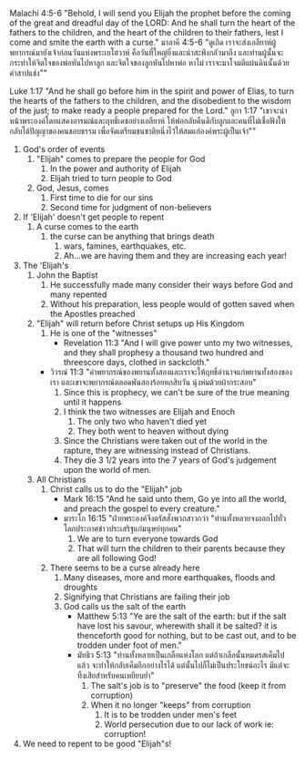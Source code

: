 Malachi 4:5-6 "Behold, I will send you Elijah the prophet before the coming of the great and dreadful day of the LORD: And he shall turn the heart of the fathers to the children, and the heart of the children to their fathers, lest I come and smite the earth with a curse."
มาลาคี 4:5-6 "ดูเถิด เราจะส่งเอลียาห์ผู้พยากรณ์มายังเจ้าก่อนวันแห่งพระเยโฮวาห์ คือวันที่ใหญ่ยิ่งและน่าสะพึงกลัวมาถึง และท่านผู้นั้นจะกระทำให้จิตใจของพ่อหันไปหาลูก และจิตใจของลูกหันไปหาพ่อ หาไม่ เราจะมาโจมตีแผ่นดินนั้นด้วยคำสาปแช่ง""

Luke 1:17 "And he shall go before him in the spirit and power of Elias, to turn the hearts of the fathers to the children, and the disobedient to the wisdom of the just; to make ready a people prepared for the Lord."
ลูกา 1:17 "เขาจะนำหน้าพระองค์โดยแสดงอารมณ์และฤทธิ์เดชอย่างเอลียาห์ ให้พ่อกลับคืนดีกับลูกและคนที่ไม่เชื่อฟังให้กลับได้ปัญญาของคนชอบธรรม เพื่อจัดเตรียมชนชาติหนึ่งไว้ให้สมแก่องค์พระผู้เป็นเจ้า""

1. God's order of events
	1. "Elijah" comes to prepare the people for God
		1. In the power and authority of Elijah
		2. Elijah tried to turn people to God
	2. God, Jesus, comes
		1. First time to die for our sins
		2. Second time for judgment of non-believers
2. If 'Elijah' doesn't get people to repent
	1. A curse comes to the earth
		1. the curse can be anything that brings death
			1. wars, famines, earthquakes, etc.
			2. Ah...we are having them and they are increasing each year!
3. The 'Elijah's
	1. John the Baptist
		1. He successfully made many consider their ways before God and many repented
		2. Without his preparation, less people would of gotten saved when the Apostles preached
	2. "Elijah" will return before Christ setups up His Kingdom
    	1. He is one of the "witnesses"
    	   - Revelation 11:3 "And I will give power unto my two witnesses, and they shall prophesy a thousand two hundred and threescore days, clothed in sackcloth."
        - วิวรณ์ 11:3 "คำพยากรณ์ของพยานทั้งสองและเราจะให้ฤทธิ์อำนาจแก่พยานทั้งสองของเรา และเขาจะพยากรณ์ตลอดพันสองร้อยหกสิบวัน นุ่งห่มด้วยผ้ากระสอบ"
            1. Since this is prophecy, we can't be sure of the true meaning until it happens
            2. I think the two witnesses are Elijah and Enoch
                1. The only two who haven't died yet
                2. They both went to heaven without dying
            3. Since the Christians were taken out of the world in the rapture, they are witnessing instead of Christians.
            4. They die 3 1/2 years into the 7 years of God's judgement upon the world of men.
	3. All Christians
		1. Christ calls us to do the "Elijah" job
			- Mark 16:15 "And he said unto them, Go ye into all the world, and preach the gospel to every creature."
			- มาระโก 16:15 "ฝ่ายพระองค์จึงตรัสสั่งพวกสาวกว่า "ท่านทั้งหลายจงออกไปทั่วโลกประกาศข่าวประเสริฐแก่มนุษย์ทุกคน"
				1. We are to turn everyone towards God
				2. That will turn the children to their parents because they are all following God!
		2. There seems to be a curse already here
			1. Many diseases, more and more earthquakes, floods and droughts
			2. Signifying that Christians are failing their job
			3. God calls us the salt of the earth
				- Matthew 5:13 "Ye are the salt of the earth: but if the salt have lost his savour, wherewith shall it be salted? it is thenceforth good for nothing, but to be cast out, and to be trodden under foot of men."
				- มัทธิว 5:13 "ท่านทั้งหลายเป็นเกลือแห่งโลก แต่ถ้าเกลือนั้นหมดรสเค็มไปแล้ว จะทำให้กลับเค็มอีกอย่างไรได้ แต่นั้นไปก็ไม่เป็นประโยชน์อะไร มีแต่จะทิ้งเสียสำหรับคนเหยียบย่ำ"
					1. The salt's job is to "preserve" the food (keep it from corruption)
					2. When it no longer "keeps" from corruption
						1. It is to be trodden under men's feet
						2. World persecution due to our lack of work ie: corruption!
4. We need to repent to be good "Elijah"s!